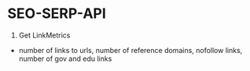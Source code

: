 # SEO-SERP-API

1) Get LinkMetrics
- number of links to urls, number of reference domains, nofollow links, number of gov and edu links
